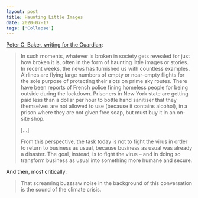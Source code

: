 ```yaml
---
layout: post
title: Haunting Little Images
date: 2020-07-17
tags: ['Collapse']
---
```

[Peter C. Baker, writing for the Guardian](https://www.theguardian.com/world/2020/mar/31/how-will-the-world-emerge-from-the-coronavirus-crisis):
<!--x-->

> In such moments, whatever is broken in society gets revealed for just how broken it is, often in the form of haunting little images or stories. In recent weeks, the news has furnished us with countless examples. Airlines are flying large numbers of empty or near-empty flights for the sole purpose of protecting their slots on prime sky routes. There have been reports of French police fining homeless people for being outside during the lockdown. Prisoners in New York state are getting paid less than a dollar per hour to bottle hand sanitiser that they themselves are not allowed to use (because it contains alcohol), in a prison where they are not given free soap, but must buy it in an on-site shop.
> 
> [...]
> 
> From this perspective, the task today is not to fight the virus in order to return to business as usual, because business as usual was already a disaster. The goal, instead, is to fight the virus – and in doing so transform business as usual into something more humane and secure.

And then, most critically:

> That screaming buzzsaw noise in the background of this conversation is the sound of the climate crisis.